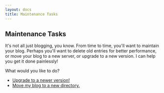 ```yaml
---
layout: docs
title: Maintenance Tasks
---
```


## Maintenance Tasks

It's not all just blogging, you know.  From time to time, you'll want to maintain your blog.  Perhaps you'll want to delete old entries for better performance, or move your blog to a new server, or upgrade to a new version.  I can help you get it done painlessly!

What would you like to do?

* [Upgrade to a newer version!](/docs/faq/ask-the-expert/upgrade.html)
* [Move my blog to a new directory.](/docs/faq/ask-the-expert/moving-to-new-directory.html)
